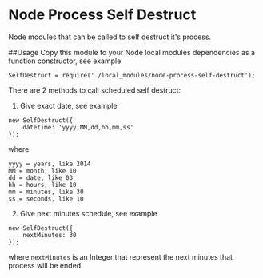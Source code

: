 Node Process Self Destruct
==========================

Node modules that can be called to self destruct it's process.

##Usage
Copy this module to your Node local modules dependencies as a function constructor, see example

```node
SelfDestruct = require('./local_modules/node-process-self-destruct');
```

There are 2 methods to call scheduled self destruct:

1. Give exact date, see example
```node
new SelfDestruct({
    datetime: 'yyyy,MM,dd,hh,mm,ss'
});
```
where
```
yyyy = years, like 2014
MM = month, like 10
dd = date, like 03
hh = hours, like 10
mm = minutes, like 30
ss = seconds, like 10
```
2. Give next minutes schedule, see example
```node
new SelfDestruct({
    nextMinutes: 30
});
```
where `nextMinutes` is an Integer that represent the next minutes that process will be ended